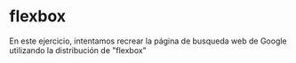 # flexbox
En este ejercicio, intentamos recrear la página de busqueda web de Google utilizando la distribución de "flexbox"
